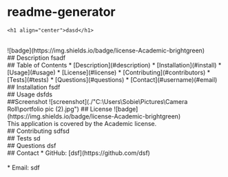 # readme-generator
    <h1 align="center">dasd</h1>

  <br>
  ![badge](https://img.shields.io/badge/license-Academic-brightgreen)
  <br>
  ## Description
  fsadf
  <br>
  ## Table of Contents
  * [Description](#description)
  * [Installation](#install)
  * [Usage](#usage)
  * [License](#license)
  * [Contributing](#contributors)
  * [Tests](#tests)
  * [Questions](#questions)
  * [Contact](#username)(#email)
  <br>
  ## Installation
  fsdf
  <br>
  ## Usage
  dsfds
  <br>
  ##Screenshot
  ![screenshot](./"C:\Users\Sobie\Pictures\Camera Roll\portfolio pic (2).jpg")
  ## License
  ![badge](https://img.shields.io/badge/license-Academic-brightgreen)<br>
  This application is covered by the Academic license. 
  <br>
  ## Contributing
  sdfsd
  <br>
  ## Tests
  sd
  <br>
  ## Questions
  dsf
  <br>
  ## Contact
  * GitHub: [dsf](https://github.com/dsf)<br>
  <br>
  * Email: sdf<br>
